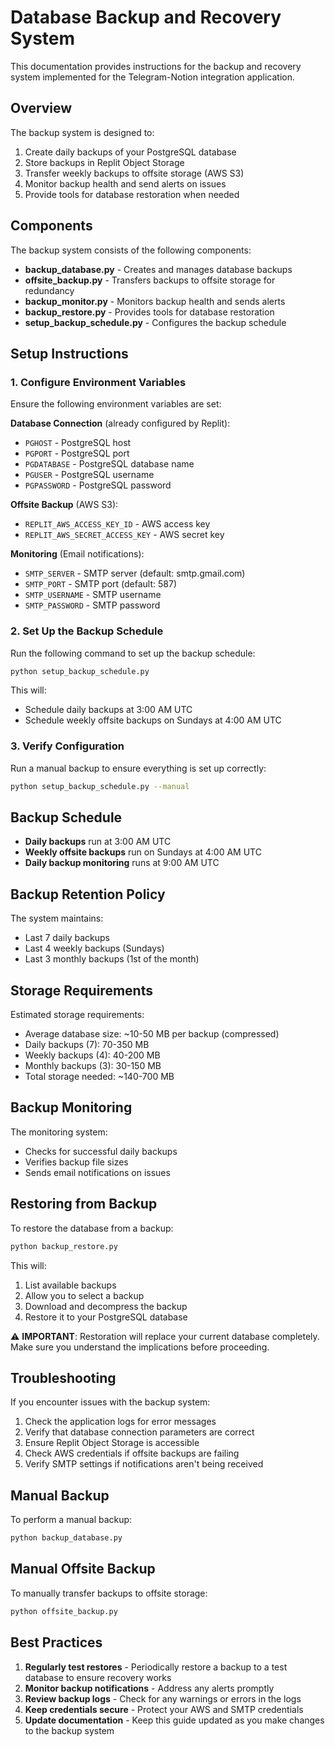 # Database Backup and Recovery System

This documentation provides instructions for the backup and recovery system implemented for the Telegram-Notion integration application.

## Overview

The backup system is designed to:

1. Create daily backups of your PostgreSQL database
2. Store backups in Replit Object Storage
3. Transfer weekly backups to offsite storage (AWS S3)
4. Monitor backup health and send alerts on issues
5. Provide tools for database restoration when needed

## Components

The backup system consists of the following components:

- **backup_database.py** - Creates and manages database backups
- **offsite_backup.py** - Transfers backups to offsite storage for redundancy
- **backup_monitor.py** - Monitors backup health and sends alerts
- **backup_restore.py** - Provides tools for database restoration
- **setup_backup_schedule.py** - Configures the backup schedule

## Setup Instructions

### 1. Configure Environment Variables

Ensure the following environment variables are set:

**Database Connection** (already configured by Replit):
- `PGHOST` - PostgreSQL host
- `PGPORT` - PostgreSQL port
- `PGDATABASE` - PostgreSQL database name
- `PGUSER` - PostgreSQL username
- `PGPASSWORD` - PostgreSQL password

**Offsite Backup** (AWS S3):
- `REPLIT_AWS_ACCESS_KEY_ID` - AWS access key
- `REPLIT_AWS_SECRET_ACCESS_KEY` - AWS secret key

**Monitoring** (Email notifications):
- `SMTP_SERVER` - SMTP server (default: smtp.gmail.com)
- `SMTP_PORT` - SMTP port (default: 587)
- `SMTP_USERNAME` - SMTP username
- `SMTP_PASSWORD` - SMTP password

### 2. Set Up the Backup Schedule

Run the following command to set up the backup schedule:

```bash
python setup_backup_schedule.py
```

This will:
- Schedule daily backups at 3:00 AM UTC
- Schedule weekly offsite backups on Sundays at 4:00 AM UTC

### 3. Verify Configuration

Run a manual backup to ensure everything is set up correctly:

```bash
python setup_backup_schedule.py --manual
```

## Backup Schedule

- **Daily backups** run at 3:00 AM UTC
- **Weekly offsite backups** run on Sundays at 4:00 AM UTC
- **Daily backup monitoring** runs at 9:00 AM UTC

## Backup Retention Policy

The system maintains:
- Last 7 daily backups
- Last 4 weekly backups (Sundays)
- Last 3 monthly backups (1st of the month)

## Storage Requirements

Estimated storage requirements:
- Average database size: ~10-50 MB per backup (compressed)
- Daily backups (7): 70-350 MB
- Weekly backups (4): 40-200 MB
- Monthly backups (3): 30-150 MB
- Total storage needed: ~140-700 MB

## Backup Monitoring

The monitoring system:
- Checks for successful daily backups
- Verifies backup file sizes
- Sends email notifications on issues

## Restoring from Backup

To restore the database from a backup:

```bash
python backup_restore.py
```

This will:
1. List available backups
2. Allow you to select a backup
3. Download and decompress the backup
4. Restore it to your PostgreSQL database

⚠️ **IMPORTANT**: Restoration will replace your current database completely. Make sure you understand the implications before proceeding.

## Troubleshooting

If you encounter issues with the backup system:

1. Check the application logs for error messages
2. Verify that database connection parameters are correct
3. Ensure Replit Object Storage is accessible
4. Check AWS credentials if offsite backups are failing
5. Verify SMTP settings if notifications aren't being received

## Manual Backup

To perform a manual backup:

```bash
python backup_database.py
```

## Manual Offsite Backup

To manually transfer backups to offsite storage:

```bash
python offsite_backup.py
```

## Best Practices

1. **Regularly test restores** - Periodically restore a backup to a test database to ensure recovery works
2. **Monitor backup notifications** - Address any alerts promptly
3. **Review backup logs** - Check for any warnings or errors in the logs
4. **Keep credentials secure** - Protect your AWS and SMTP credentials
5. **Update documentation** - Keep this guide updated as you make changes to the backup system